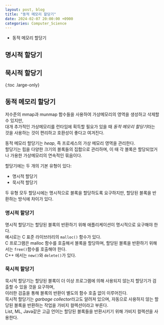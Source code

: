 ```yaml
---
layout: post, blog
title: "동적 메모리 할당기"
date: 2024-02-07 20:00:00 +0900
categories: Computer_Science
---
```

* 동적 메모리 할당기
## 명시적 할당기  
## 묵시적 할당기  
{:toc .large-only}

## 동적 메모리 할당기

저수준의 mmap과 munmap 함수들을 사용하여 가상메모리의 영역을 생성하고 삭제할 수 있지만,   
대개 추가적인 가상메모리를 런타임에 획득할 필요가 있을 때 <i>동적 메모리 할당기</i>라는 것을 사용하는 것이 편리하고 호환성이 좋다고 여겨진다.   

동적 메모리 할당기는 <i>heap</i>, 즉 프로세스의 가상 메모리 영역을 관리한다.   
할당기는 힙을 다양한 크기의 블록들의 집합으로 관리하며, 이 때 각 블록은 할당되었거나 가용한 가상메모리의 연속적인 묶음이다. 

할당기에는 두 개의 기본 유형이 있다:
- 명시적 할당기  
- 묵시적 할당기  

두 유형 모두 할당시에는 명시적으로 블록을 할당하도록 요구하지만, 할당된 블록을 반환하는 방식에 차이가 있다. 

### 명시적 할당기

명시적 할당기는 할당된 블록의 반환하기 위해 애플리케이션이 명시적으로 요구해야 한다.   
예시로는 C 표준 라이브러리의 `malloc()` 함수가 있다.  
C 프로그램은 malloc 함수를 호출해서 블록을 할당하며, 할당된 블록을 반환하기 위해서는 `free()`함수를 호출해야 한다.   
C++ 에서는 `new()`와 `delete()`가 있다. 


### 묵시적 할당기

묵시적 할당기는 할당된 블록이 더 이상 프로그램에 의해 사용되지 않는지 할당기가 검출할 수 있을 것을 요구하며,   
이러한 검출을 통해 블록의 반환이 별도의 함수 호출 없이 이루어진다.  
묵시적 할당기는 <i>garbage collector</i>라고도 알려져 있으며, 자동으로 사용하지 않는 할당된 블록을 반환하는 작업을 가비지 컬렉션이라고 부른다.   
List, ML, Java같은 고급 언어는 할당된 블록들을 반환시키기 위해 가비지 컬렉션을 사용한다.   

